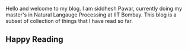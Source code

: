 Hello and welcome to my blog. I am siddhesh Pawar, currently doing my master's in Natural Langauge Processing at IIT Bombay. This blog is a subset of collection of things that I have read so far.
## Happy Reading

<!-- And you can include links, like this [link to fast.ai](https://www.fast.ai). Posts will appear after this file.  -->
